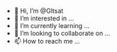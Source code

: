- 👋 Hi, I’m @Gltsat
- 👀 I’m interested in ...
- 🌱 I’m currently learning ...
- 💞️ I’m looking to collaborate on ...
- 📫 How to reach me ...

<!---
Gltsat/Gltsat is a ✨ special ✨ repository because its `README.md` (this file) appears on your GitHub profile.
You can click the Preview link to take a look at your changes.
--->
